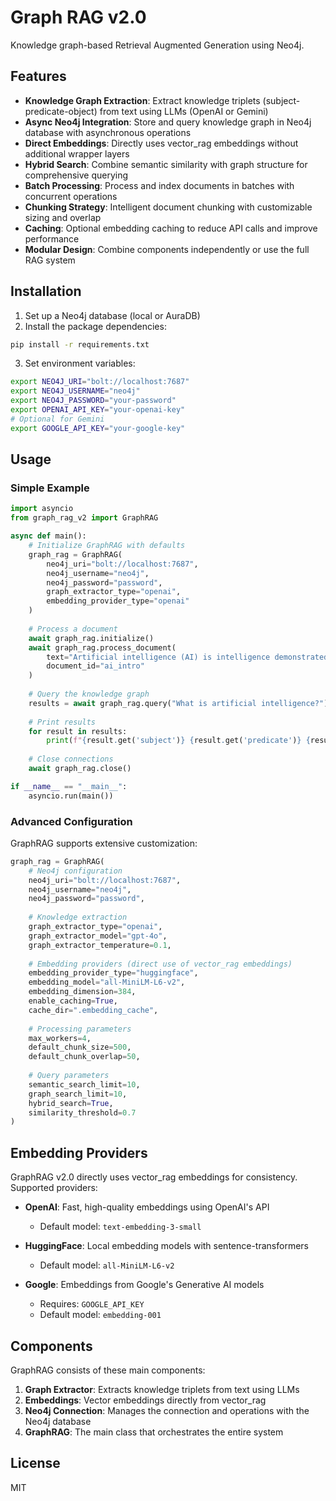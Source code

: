# Graph RAG v2.0

Knowledge graph-based Retrieval Augmented Generation using Neo4j.

## Features

- **Knowledge Graph Extraction**: Extract knowledge triplets (subject-predicate-object) from text using LLMs (OpenAI or Gemini)
- **Async Neo4j Integration**: Store and query knowledge graph in Neo4j database with asynchronous operations
- **Direct Embeddings**: Directly uses vector_rag embeddings without additional wrapper layers
- **Hybrid Search**: Combine semantic similarity with graph structure for comprehensive querying
- **Batch Processing**: Process and index documents in batches with concurrent operations
- **Chunking Strategy**: Intelligent document chunking with customizable sizing and overlap
- **Caching**: Optional embedding caching to reduce API calls and improve performance
- **Modular Design**: Combine components independently or use the full RAG system

## Installation

1. Set up a Neo4j database (local or AuraDB)
2. Install the package dependencies:

```bash
pip install -r requirements.txt
```

3. Set environment variables:

```bash
export NEO4J_URI="bolt://localhost:7687"
export NEO4J_USERNAME="neo4j"
export NEO4J_PASSWORD="your-password"
export OPENAI_API_KEY="your-openai-key"
# Optional for Gemini
export GOOGLE_API_KEY="your-google-key"
```

## Usage

### Simple Example

```python
import asyncio
from graph_rag_v2 import GraphRAG

async def main():
    # Initialize GraphRAG with defaults
    graph_rag = GraphRAG(
        neo4j_uri="bolt://localhost:7687",
        neo4j_username="neo4j",
        neo4j_password="password",
        graph_extractor_type="openai",
        embedding_provider_type="openai"
    )
    
    # Process a document
    await graph_rag.initialize()
    await graph_rag.process_document(
        text="Artificial intelligence (AI) is intelligence demonstrated by machines.",
        document_id="ai_intro"
    )
    
    # Query the knowledge graph
    results = await graph_rag.query("What is artificial intelligence?")
    
    # Print results
    for result in results:
        print(f"{result.get('subject')} {result.get('predicate')} {result.get('object')}")
    
    # Close connections
    await graph_rag.close()

if __name__ == "__main__":
    asyncio.run(main())
```

### Advanced Configuration

GraphRAG supports extensive customization:

```python
graph_rag = GraphRAG(
    # Neo4j configuration
    neo4j_uri="bolt://localhost:7687",
    neo4j_username="neo4j",
    neo4j_password="password",
    
    # Knowledge extraction
    graph_extractor_type="openai",
    graph_extractor_model="gpt-4o",
    graph_extractor_temperature=0.1,
    
    # Embedding providers (direct use of vector_rag embeddings)
    embedding_provider_type="huggingface",
    embedding_model="all-MiniLM-L6-v2",
    embedding_dimension=384,
    enable_caching=True,
    cache_dir=".embedding_cache",
    
    # Processing parameters
    max_workers=4,
    default_chunk_size=500,
    default_chunk_overlap=50,
    
    # Query parameters
    semantic_search_limit=10,
    graph_search_limit=10,
    hybrid_search=True,
    similarity_threshold=0.7
)
```

## Embedding Providers

GraphRAG v2.0 directly uses vector_rag embeddings for consistency. Supported providers:

- **OpenAI**: Fast, high-quality embeddings using OpenAI's API
  - Default model: `text-embedding-3-small`

- **HuggingFace**: Local embedding models with sentence-transformers
  - Default model: `all-MiniLM-L6-v2`

- **Google**: Embeddings from Google's Generative AI models
  - Requires: `GOOGLE_API_KEY`
  - Default model: `embedding-001`

## Components

GraphRAG consists of these main components:

1. **Graph Extractor**: Extracts knowledge triplets from text using LLMs
2. **Embeddings**: Vector embeddings directly from vector_rag
3. **Neo4j Connection**: Manages the connection and operations with the Neo4j database
4. **GraphRAG**: The main class that orchestrates the entire system

## License

MIT

